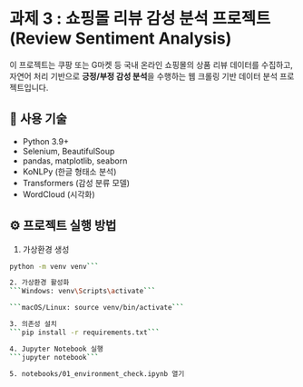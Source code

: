 # 과제 3 : 쇼핑몰 리뷰 감성 분석 프로젝트 (Review Sentiment Analysis)

이 프로젝트는 쿠팡 또는 G마켓 등 국내 온라인 쇼핑몰의 상품 리뷰 데이터를 수집하고,  
자연어 처리 기반으로 **긍정/부정 감성 분석**을 수행하는 웹 크롤링 기반 데이터 분석 프로젝트입니다.

## 🔧 사용 기술

- Python 3.9+
- Selenium, BeautifulSoup
- pandas, matplotlib, seaborn
- KoNLPy (한글 형태소 분석)
- Transformers (감성 분류 모델)
- WordCloud (시각화)

## ⚙️ 프로젝트 실행 방법

1. 가상환경 생성  
```bash
python -m venv venv```

2. 가상환경 활성화
```Windows: venv\Scripts\activate```

```macOS/Linux: source venv/bin/activate```

3. 의존성 설치
```pip install -r requirements.txt```

4. Jupyter Notebook 실행
```jupyter notebook```

5. notebooks/01_environment_check.ipynb 열기
